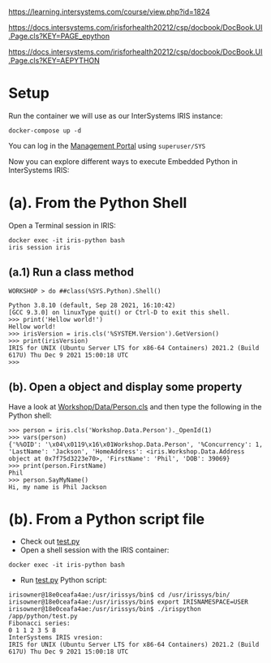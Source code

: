 

https://learning.intersystems.com/course/view.php?id=1824

https://docs.intersystems.com/irisforhealth20212/csp/docbook/DocBook.UI.Page.cls?KEY=PAGE_epython

https://docs.intersystems.com/irisforhealth20212/csp/docbook/DocBook.UI.Page.cls?KEY=AEPYTHON


# Setup
Run the container we will use as our InterSystems IRIS instance:
```
docker-compose up -d
```

You can log in the [Management Portal](http://localhost:52773/csp/sys/UtilHome.csp) using `superuser/SYS`

Now you can explore different ways to execute Embedded Python in InterSystems IRIS:

# (a). From the Python Shell
Open a Terminal session in IRIS:
```
docker exec -it iris-python bash
iris session iris
```

## (a.1) Run a class method
```
WORKSHOP > do ##class(%SYS.Python).Shell()

Python 3.8.10 (default, Sep 28 2021, 16:10:42) 
[GCC 9.3.0] on linuxType quit() or Ctrl-D to exit this shell.
>>> print('Hellow world!')
Hellow world!
>>> irisVersion = iris.cls('%SYSTEM.Version').GetVersion()
>>> print(irisVersion)
IRIS for UNIX (Ubuntu Server LTS for x86-64 Containers) 2021.2 (Build 617U) Thu Dec 9 2021 15:00:18 UTC
>>> 
```

## (b). Open a object and display some property
Have a look at [Workshop/Data/Person.cls](src/Workshop/Data/Person.cls) and then type the following in the Python shell:

```
>>> person = iris.cls('Workshop.Data.Person')._OpenId(1)
>>> vars(person)
{'%%OID': '\x04\x0119\x16\x01Workshop.Data.Person', '%Concurrency': 1, 'LastName': 'Jackson', 'HomeAddress': <iris.Workshop.Data.Address object at 0x7f75d3223e70>, 'FirstName': 'Phil', 'DOB': 39069}
>>> print(person.FirstName)
Phil
>>> person.SayMyName()
Hi, my name is Phil Jackson
```

# (b). From a Python script file
* Check out [test.py](python/test.py)
* Open a shell session with the IRIS container:
```
docker exec -it iris-python bash
```
* Run [test.py](python/test.py) Python script:
```
irisowner@18e0ceafa4ae:/usr/irissys/bin$ cd /usr/irissys/bin/
irisowner@18e0ceafa4ae:/usr/irissys/bin$ export IRISNAMESPACE=USER
irisowner@18e0ceafa4ae:/usr/irissys/bin$ ./irispython /app/python/test.py
Fibonacci series:
0 1 1 2 3 5 8 
InterSystems IRIS vresion:
IRIS for UNIX (Ubuntu Server LTS for x86-64 Containers) 2021.2 (Build 617U) Thu Dec 9 2021 15:00:18 UTC
```